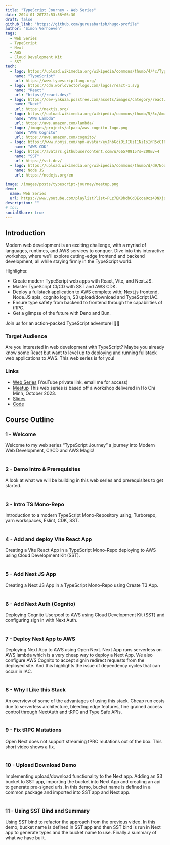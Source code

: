 ```yaml
---
title: "TypeScript Journey - Web Series"
date: 2024-01-20T22:53:58+05:30
draft: false
github_link: "https://github.com/gurusabarish/hugo-profile"
author: "Simon Verhoeven"
tags:
  - Web Series
  - TypeScript
  - Next
  - AWS
  - Cloud Development Kit
  - SST
tech:
  - logo: https://upload.wikimedia.org/wikipedia/commons/thumb/4/4c/Typescript_logo_2020.svg/250px-Typescript_logo_2020.svg.png
    name: "TypeScript"
    url: https://www.typescriptlang.org/
  - logo: https://cdn.worldvectorlogo.com/logos/react-1.svg
    name: "React"
    url: "https://react.dev/"
  - logo: https://dev-yakuza.posstree.com/assets/images/category/react/nextjs/background.jpg
    name: "Next"
    url: https://nextjs.org/
  - logo: https://upload.wikimedia.org/wikipedia/commons/thumb/5/5c/Amazon_Lambda_architecture_logo.svg/200px-Amazon_Lambda_architecture_logo.svg.png
    name: "AWS Lambda"
    url: https://aws.amazon.com/lambda/
  - logo: /images/projects/alpaca/aws-cognito-logo.png
    name: "AWS Cognito"
    url: https://aws.amazon.com/cognito/
  - logo: https://www.npmjs.com/npm-avatar/eyJhbGciOiJIUzI1NiIsInR5cCI6IkpXVCJ9.eyJhdmF0YXJVUkwiOiJodHRwczovL3MuZ3JhdmF0YXIuY29tL2F2YXRhci9hY2M3M2RiNTFjNmE3NzIxYTIzNDAzNTQ0OWQ4MzgwOT9zaXplPTQ5NiZkZWZhdWx0PXJldHJvIn0.xgNJFrB8Tz89BFgDaybQOp1e54UfUv7VeqayL_Piddg
    name: "AWS CDK"
  - logo: https://avatars.githubusercontent.com/u/66570915?s=200&v=4
    name: "SST"
    url: https://sst.dev/
  - logo: https://upload.wikimedia.org/wikipedia/commons/thumb/d/d9/Node.js_logo.svg/2560px-Node.js_logo.svg.png
    name: Node JS
    url: https://nodejs.org/en

image: /images/posts/typescript-journey/meetup.png
demo:
  name: Web Series
  url: https://www.youtube.com/playlist?list=PLz7EK8bcbCdDEcoa0cz4DNXjsFaxCVOfs
description: ""
# toc:
socialShare: true
---
```


## Introduction

Modern web development is an exciting challenge, with a myriad of languages, runtimes, and AWS services to conquer. Dive into this interactive workshop, where we'll explore cutting-edge frontend and backend development, all while staying firmly in the TypeScript world.

Highlights:

- Create modern TypeScript web apps with React, Vite, and Next.JS.
- Master TypeScript CI/CD with SST and AWS CDK.
- Deploy a fullstack application to AWS complete with; Next.js frontend, Node.JS apis, cognito login, S3 upload/download and TypeScript IAC.
- Ensure type safety from backend to frontend through the capabilities of tRPC.
- Get a glimpse of the future with Deno and Bun.

Join us for an action-packed TypeScript adventure! 🚀🌟

### Target Audience

Are you interested in web development with TypeScript? Maybe you already know some React but want to level up to deploying and running fullstack web applications to AWS. This web series is for you!

### Links

- [Web Series](https://www.youtube.com/playlist?list=PLz7EK8bcbCdDEcoa0cz4DNXjsFaxCVOfs) (YouTube private link, email me for access)
- [Meetup](https://www.meetup.com/tech-meetup/events/296204384) This web series is based off a workshop delivered in Ho Chi Minh, October 2023.
- [Slides](https://docs.google.com/presentation/d/1mYOBD6kO1uWB57J3P9wYvQVRdLzKPNj-/edit?usp=sharing&ouid=115437333129535741316&rtpof=true&sd=true)
- [Code](https://github.com/ziggy6792/typeScript-journey)

## Course Outline

### 1 - Welcome

Welcome to my web series “TypeScript Journey” a journey into Modern Web Development, CI/CD and AWS Magic!
<br/>
<br/>

### 2 - Demo Intro & Prerequisites

A look at what we will be building in this web series and prerequisites to get started.
<br/>
<br/>

### 3 - Intro TS Mono-Repo

Introduction to a modern TypeScript Mono-Repository using; Turborepo, yarn workspaces, Eslint, CDK, SST.
<br/>
<br/>

### 4 - Add and deploy Vite React App

Creating a Vite React App in a TypeScript Mono-Repo deploying to AWS using Cloud Development Kit (SST).
<br/>
<br/>

### 5 - Add Next JS App

Creating a Next JS App in a TypeScript Mono-Repo using Create T3 App.
<br/>
<br/>

### 6 - Add Next Auth (Cognito)

Deploying Cognito Userpool to AWS using Cloud Development Kit (SST) and configuring sign in with Next Auth.
<br/>
<br/>

### 7 - Deploy Next App to AWS

Deploying Next App to AWS using Open Next. Next App runs serverless on AWS lambda which is a very cheap way to deploy a Next App. We also configure AWS Cognito to accept signin redirect requests from the deployed site. And this highlights the issue of dependency cycles that can occur in IAC.
<br/>
<br/>

### 8 - Why I Like this Stack

An overview of some of the advantages of using this stack. Cheap run costs due to serverless architecture, bleeding edge features, fine grained access control through NextAuth and tRPC and Type Safe APIs.
<br/>
<br/>

### 9 - Fix tRPC Mutations

Open Next does not support streaming tPRC mutations out of the box. This short video shows a fix.
<br/>
<br/>

### 10 - Upload Download Demo

Implementing upload/download functionality to the Next app. Adding an S3 bucket to SST app, importing the bucket into Next App and creating an api to generate pre-signed urls. In this demo, bucket name is defined in a common package and imported into SST app and Next app.
<br/>
<br/>

### 11 - Using SST Bind and Summary

Using SST bind to refactor the approach from the previous video. In this demo, bucket name is defined in SST app and then SST bind is run in Next app to generate types and the bucket name to use. Finally a summary of what we have built.
